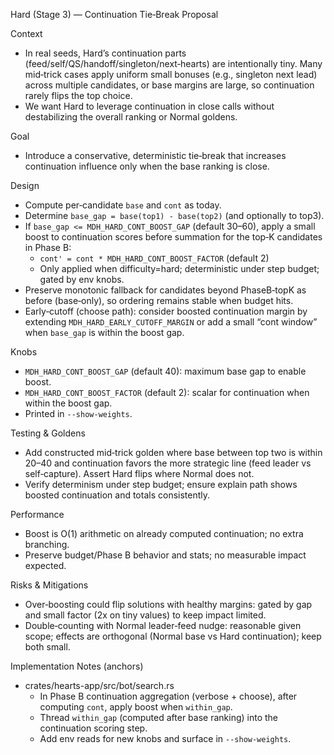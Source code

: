 Hard (Stage 3) — Continuation Tie‑Break Proposal

Context
- In real seeds, Hard’s continuation parts (feed/self/QS/handoff/singleton/next‑hearts) are intentionally tiny. Many mid‑trick cases apply uniform small bonuses (e.g., singleton next lead) across multiple candidates, or base margins are large, so continuation rarely flips the top choice.
- We want Hard to leverage continuation in close calls without destabilizing the overall ranking or Normal goldens.

Goal
- Introduce a conservative, deterministic tie‑break that increases continuation influence only when the base ranking is close.

Design
- Compute per‑candidate `base` and `cont` as today.
- Determine `base_gap = base(top1) - base(top2)` (and optionally to top3).
- If `base_gap <= MDH_HARD_CONT_BOOST_GAP` (default 30–60), apply a small boost to continuation scores before summation for the top‑K candidates in Phase B:
  - `cont' = cont * MDH_HARD_CONT_BOOST_FACTOR` (default 2)
  - Only applied when difficulty=hard; deterministic under step budget; gated by env knobs.
- Preserve monotonic fallback for candidates beyond PhaseB‑topK as before (base‑only), so ordering remains stable when budget hits.
- Early‑cutoff (choose path): consider boosted continuation margin by extending `MDH_HARD_EARLY_CUTOFF_MARGIN` or add a small “cont window” when `base_gap` is within the boost gap.

Knobs
- `MDH_HARD_CONT_BOOST_GAP` (default 40): maximum base gap to enable boost.
- `MDH_HARD_CONT_BOOST_FACTOR` (default 2): scalar for continuation when within the boost gap.
- Printed in `--show-weights`.

Testing & Goldens
- Add constructed mid‑trick golden where base between top two is within 20–40 and continuation favors the more strategic line (feed leader vs self‑capture). Assert Hard flips where Normal does not.
- Verify determinism under step budget; ensure explain path shows boosted continuation and totals consistently.

Performance
- Boost is O(1) arithmetic on already computed continuation; no extra branching.
- Preserve budget/Phase B behavior and stats; no measurable impact expected.

Risks & Mitigations
- Over‑boosting could flip solutions with healthy margins: gated by gap and small factor (2x on tiny values) to keep impact limited.
- Double‑counting with Normal leader‑feed nudge: reasonable given scope; effects are orthogonal (Normal base vs Hard continuation); keep both small.

Implementation Notes (anchors)
- crates/hearts-app/src/bot/search.rs
  - In Phase B continuation aggregation (verbose + choose), after computing `cont`, apply boost when `within_gap`.
  - Thread `within_gap` (computed after base ranking) into the continuation scoring step.
  - Add env reads for new knobs and surface in `--show-weights`.

